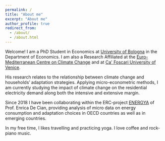 ```yaml
---
permalink: /
title: "About me"
excerpt: "About me"
author_profile: true
redirect_from: 
  - /about/
  - /about.html
---
```


Welcome! I am a PhD Student in Economics at [University of Bologna](https://www.unibo.it/it) in the Department of Economics. I am also a Research Affiliated at the [Euro-Mediterranean Centre on Climate Change](https://www.cmcc.it/) and at [Ca' Foscari University of Venice](https://www.unive.it/).

His research relates to the relationship between climate change and households’ adaptation strategies. Applying micro-econometric methods, I am currently studying the impact of climate change on the residential electricity demand along both the intensive and extensive margin.

Since 2018 I have been collaborating within the ERC-project [ENERGYA](http://www.energy-a.eu/) of Prof. Enrica De Cian, providing analysis of micro data on energy consumption and adaptation choices in OECD countries as well as in emerging countries.

In my free time, I likes travelling and practicing yoga. I love coffee and rock-piano music.
